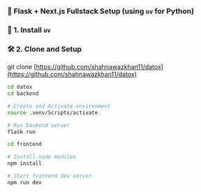 ### 🔗 Flask + Next.js Fullstack Setup (using `uv` for Python)

### 🧪 1. Install `uv`

### 🛠️ 2. Clone and Setup


git clone [https://github.com/shahnawazkhan11/datox](https://github.com/shahnawazkhan11/datox)
```bash
cd datox
cd backend

# Create and Activate environment 
source .venv/Scripts/activate

# Run backend server
flask run

cd frontend

# Install node modules
npm install

# Start frontend dev server
npm run dev



